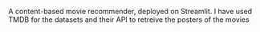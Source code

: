 A content-based movie recommender, deployed on Streamlit. I have used TMDB for the datasets and their API to retreive the posters of the movies
